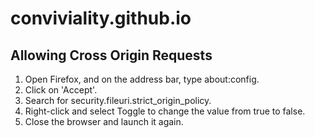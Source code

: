 # conviviality.github.io

## Allowing Cross Origin Requests

1. Open Firefox, and on the address bar, type about:config.
2. Click on 'Accept'.
3. Search for security.fileuri.strict_origin_policy.
4. Right-click and select Toggle to change the value from true to false.
5. Close the browser and launch it again.

